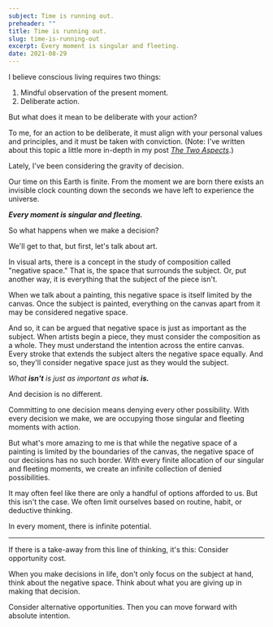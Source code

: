 ```yaml
---
subject: Time is running out.
preheader: ""
title: Time is running out.
slug: time-is-running-out
excerpt: Every moment is singular and fleeting.
date: 2021-08-29
---
```


I believe conscious living requires two things:

1. Mindful observation of the present moment.
2. Deliberate action.

But what does it mean to be deliberate with your action?

To me, for an action to be deliberate, it must align with your personal values and principles, and it must be taken with conviction. (Note: I've written about this topic a little more in-depth in my post [*The Two Aspects*](https://www.connorjrobbins.com/the-two-aspects?utm_source=newsletter&utm_medium=email&utm_campaign=2021-08-29).)

Lately, I've been considering the gravity of decision.

Our time on this Earth is finite. From the moment we are born there exists an invisible clock counting down the seconds we have left to experience the universe.

***Every moment is singular and fleeting.***

So what happens when we make a decision?

We'll get to that, but first, let's talk about art.

In visual arts, there is a concept in the study of composition called "negative space." That is, the space that surrounds the subject. Or, put another way, it is everything that the subject of the piece isn't.

When we talk about a painting, this negative space is itself limited by the canvas. Once the subject is painted, everything on the canvas apart from it may be considered negative space.

And so, it can be argued that negative space is just as important as the subject. When artists begin a piece, they must consider the composition as a whole. They must understand the intention across the entire canvas. Every stroke that extends the subject alters the negative space equally. And so, they'll consider negative space just as they would the subject.

*What **isn't** is just as important as what **is.***

And decision is no different.

Committing to one decision means denying every other possibility. With every decision we make, we are occupying those singular and fleeting moments with action.

But what's more amazing to me is that while the negative space of a painting is limited by the boundaries of the canvas, the negative space of our decisions has no such border. With every finite allocation of our singular and fleeting moments, we create an infinite collection of denied possibilities.

It may often feel like there are only a handful of options afforded to us. But this isn't the case. We often limit ourselves based on routine, habit, or deductive thinking.

In every moment, there is infinite potential.

---

If there is a take-away from this line of thinking, it's this: Consider opportunity cost.

When you make decisions in life, don't only focus on the subject at hand, think about the negative space. Think about what you are giving up in making that decision.

Consider alternative opportunities. Then you can move forward with absolute intention.

<!-- \- CJR -->

<!-- <br> -->

<!-- --- -->

<!-- **Recent Posts:** -->

<!-- - [Stillness](https://www.connorjrobbins.com/blog/stillness?utm_source=newsletter&utm_medium=email&utm_campaign=2021-08-29)   -->
<!-- My mind was empty. And my first reaction was fear. -->
<!-- - [What We Surround Ourselves With](https://www.connorjrobbins.com/blog/what-we-surround-ourselves-with?utm_source=newsletter&utm_medium=email&utm_campaign=2021-08-29)   -->
<!-- When we surround ourselves with falsehoods, they begin to look like the truth. -->

<!-- --- -->

<!-- P.S. If you want to start a conversation about any of these topics, feel free to reply to this email directly. Your response will land in my inbox. -->

<!-- --- -->
